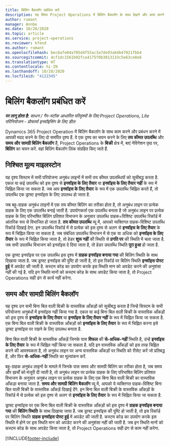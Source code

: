 ```yaml
---
title: बिलिंग बैकलॉग प्रबंधित करें
description: यह विषय Project Operations में बिलिंग बैकलॉग के साथ देखने और काम करने के तरीके के बारे में जानकारी प्रदान करता है.
author: rumant
manager: Annbe
ms.date: 10/20/2020
ms.topic: article
ms.service: project-operations
ms.reviewer: kfend
ms.author: rumant
ms.openlocfilehash: bec6afe04a705d4f55ac3a7de93a64b47021fbb4
ms.sourcegitcommit: 4cf1dc1561b92fca4175f0b3813133c5e63ce8e6
ms.translationtype: HT
ms.contentlocale: hi-IN
ms.lasthandoff: 10/28/2020
ms.locfileid: "4122345"
---
```

# <a name="manage-the-billing-backlog"></a>बिलिंग बैकलॉग प्रबंधित करें

_**पर लागू होता है:** साधन / गैर-स्टॉक आधारित परिदृश्यों के लिए Project Operations, Lite परिनियोजन - प्रोफार्मा इनवॉइसिंग के लिए डील_

Dynamics 365 Project Operation में बिलिंग बैकलॉग के साथ काम करने और प्रबंधन करने में आपकी मदद करने के लिए दो समर्पित दृश्य हैं. वे एक दृश्य का चयन करने के लिए **तय कीमत उपलब्धि** और **समय और सामग्री बिलिंग बैकलॉग** हैं, Project Operations के **बिक्री** क्षेत्र में, बाएं नेविगेशन पृष्ठ पर, **बिलिंग** का चयन करें. वहां बिलिंग बैकलॉग लिंक संग्रहित किए जाते हैं.

## <a name="fixed-price-milestones"></a>निश्चित मूल्य माइलस्टोन

यह दृश्य सिस्टम में सभी परियोजना अनुबंध लाइनों में सभी तय कीमत उपलब्धियों को सूचीबद्ध करता है. एकल या कई उपलब्धि को इस दृश्य से **इनवॉइस के लिए तैयार** या **इनवॉइस के लिए तैयार नहीं** के रूप में चिह्नित किया जा सकता है. जब आप **इनवॉइस के लिए तैयार** के रूप में एक उपलब्धि चिह्नित करते हैं, तो उपलब्धि एक ड्राफ्ट इनवॉइस के लिए उपलब्ध हो जाता है.

जब बहु-ग्राहक अनुबंध लाइनों में एक तय कीमत बिलिंग का तरीका होता है, तो अनुबंध लाइन पर प्रत्येक ग्राहक के लिए एक उपलब्धि बनाई जाती है. उपयोगकर्ता एक उपलब्धि बनाता है जो अनुबंध लाइन पर प्रत्येक ग्राहक के लिए परिभाषित बिलिंग प्रतिशत विभाजन के अनुसार उपलब्धि ग्राहक=विशिष्ट उपलब्धि रिकॉर्ड में आंतरिक रूप से विभाजित हो जाता है. **तय कीमत उपलब्धि** व्यू में, आपको व्यक्तिगत ग्राहक-विशिष्ट उपलब्धि रिकॉर्ड दिखाई देगा. इन उपलब्धि रिकॉर्ड में से प्रत्येक को इस दृश्य से अलग से **इनवॉइस के लिए तैयार** के रूप में चिह्नित किया जा सकता है. जब संबंधित उपलब्धि विभाजन में से एक या अधिक को **इनवॉइस के लिए तैयार** के रूप में चिह्नित किया जाता है, तो हेडर **शुरू नहीं** की स्थिति से **प्रगति पर** की स्थिति में चला जाता है. जब सभी उपलब्धि विभाजन को इनवॉइस दे दिया जाता है, तो हेडर उपलब्धि स्थिति **पूरा हुआ** हो जाता है.

एक ड्राफ्ट इनवॉइस पर एक उपलब्धि इस दृश्य में **ग्राहक इनवॉइस बनाया गया** की बिलिंग स्थिति के साथ दिखाया जाता है. जब ड्राफ्ट इनवॉइस की पुष्टि हो जाती है, तो इस रिकॉर्ड पर बिलिंग स्थिति **इनवॉइस पोस्ट हुई** में अपडेट की जाती है. कस्टम कोड का उपयोग करके इस स्थिति मान को अपडेट करने की अनुशंसा नहीं की गई है. यदि इन स्थिति मानों को कस्टम कोड के साथ अपडेट किया जाता है, तो Project Operations सही ढंग से कार्य नहीं करेगा.

## <a name="time-and-material-billing-backlog"></a>समय और सामग्री बिलिंग बैकलॉग

यह दृश्य उन सभी बिना बिल वाली बिक्री के वास्तविक आँकड़ों को सूचीबद्ध करता है जिन्हें सिस्टम के सभी परियोजना अनुबंधों में इनवॉइस नहीं किया गया है. एकल या कई बिना बिल वाली बिक्री के वास्तविक आँकड़ों को इस दृश्य से **इनवॉइस के लिए तैयार** या **इनवॉइस के लिए तैयार नहीं** के रूप में चिह्नित किया जा सकता है. एक बिना बिल वाली बिक्री के वास्तविक आँकड़ों को **इनवॉइस के लिए तैयार** के रूप में चिह्नित करना इसे ड्राफ्ट इनवॉइस पर रखने के लिए उपलब्ध बनाता है.

बिना बिल वाली बिक्री के वास्तविक आँकड़ें जिनके पास **विफल** की **से-अधिक-नहीं** स्थिति है, उंन्हें **इनवॉइस के लिए तैयार** के रूप में चिह्नित नहीं किया जा सकता है. यदि इन वास्तविक आँकड़ों को इस तरह चिह्नित करने की आवश्यकता है, तो अनुबंध लाइन पर अन्य वास्तविक आँकड़ों पर स्थिति को रीसेट करें जो प्रतिबद्ध हैं, और फिर **से-अधिक-नहीं** स्थिति का मूल्यांकन करें.

बहु-ग्राहक अनुबंध लाइनों के मामले में जिनके पास समय और सामग्री बिलिंग का तरीका होता है, जब समय और ख़र्चों को मंजूरी दी जाती है, तो अनुबंध लाइन पर प्रत्येक ग्राहक के लिए परिभाषित बिलिंग प्रतिशत विभाजन के अनुसार अनुबंध लाइन पर प्रत्येक ग्राहक के लिए एक बिना बिल वाली बिक्री का वास्तविक आँकड़ा बनाया जाता है. **समय और सामग्री बिलिंग बैकलॉग** व्यू में, आपको ये व्यक्तिगत ग्राहक-विशिष्ट बिना बिल वाली बिक्री के वास्तविक आँकड़ें दिखाई देंगे. इन बिना बिल वाली बिक्री के वास्तविक आँकड़ों के रिकॉर्ड में से प्रत्येक को इस दृश्य से अलग से **इनवॉइस के लिए तैयार** के रूप में चिह्नित किया जा सकता है.

ड्राफ्ट इनवॉइस पर एक बिना बिल वाली बिक्री के वास्तविक आँकड़ों को इस दृश्य में **ग्राहक इनवॉइस बनाया गया** की **बिलिंग स्थिति** के साथ दिखाया जाया है. जब ड्राफ्ट इनवॉइस की पुष्टि हो जाती है, तो इस रिकॉर्ड पर बिलिंग स्थिति **ग्राहक इनवॉइस पोस्ट हुई** में अपडेट की जाती है. कस्टम कोड का उपयोग करके इस स्थिति में होने पर इस स्थिति मान को अपडेट करने की अनुशंसा नहीं की जाती है. जब इन स्थिति मानों को कस्टम कोड के साथ अपडेट किया जाता है, तो Project Operations सही ढंग से काम नहीं करेगा.


[!INCLUDE[footer-include](../includes/footer-banner.md)]